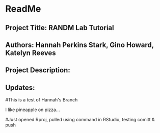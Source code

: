 # ReadMe


## Project Title: RANDM Lab Tutorial

## Authors: Hannah Perkins Stark, Gino Howard, Katelyn Reeves

## Project Description:


## Updates:

#This is a test of Hannah's Branch 


I like pineapple on pizza...

#Just opened Rproj, pulled using command in RStudio, testing comitt & push 

